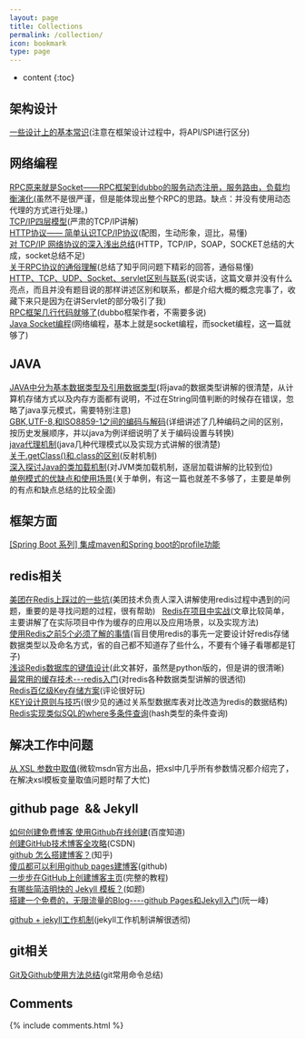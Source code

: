 ```yaml
---
layout: page
title: Collections
permalink: /collection/
icon: bookmark
type: page
---
```


* content
{:toc}

## 架构设计

[一些设计上的基本常识](http://javatar.iteye.com/blog/706098)(注意在框架设计过程中，将API/SPI进行区分)

## 网络编程

[RPC原来就是Socket——RPC框架到dubbo的服务动态注册，服务路由，负载均衡演化](http://www.cnblogs.com/intsmaze/p/6058765.html)(虽然不是很严谨，但是能体现出整个RPC的思路。缺点：并没有使用动态代理的方式进行处理。)  
[TCP/IP四层模型](http://www.cnblogs.com/BlueTzar/articles/811160.html)(严肃的TCP/IP讲解)  
[HTTP协议—— 简单认识TCP/IP协议](http://www.cnblogs.com/roverliang/p/5176456.html)(配图，生动形象，逗比，易懂)  
[对 TCP/IP 网络协议的深入浅出总结](http://blog.jobbole.com/74795/)(HTTP，TCP/IP，SOAP，SOCKET总结的大成，socket总结不足)  
[关于RPC协议的通俗理解](http://blog.csdn.net/huangjin0507/article/details/52199349)(总结了知乎同问题下精彩的回答，通俗易懂)  
[HTTP、TCP、UDP、Socket、servlet区别与联系](http://blog.csdn.net/wabiaozia/article/details/54571874)(说实话，这篇文章并没有什么亮点，而且并没有题目说的那样讲述区别和联系，都是介绍大概的概念完事了，收藏下来只是因为在讲Servlet的部分吸引了我)  
[RPC框架几行代码就够了](http://javatar.iteye.com/blog/1123915)(dubbo框架作者，不需要多说)  
[Java Socket编程](http://www.cnblogs.com/wnlja/p/4366402.html)(网络编程，基本上就是socket编程，而socket编程，这一篇就够了)

## JAVA

[JAVA中分为基本数据类型及引用数据类型](http://www.cnblogs.com/dubo-/p/5565677.html)(将java的数据类型讲解的很清楚，从计算机存储方式以及内存方面都有说明，不过在String同值判断的时候存在错误，忽略了java享元模式，需要特别注意)    
[GBK,UTF-8,和ISO8859-1之间的编码与解码](http://blog.csdn.net/xiongchao2011/article/details/7276834)(详细讲述了几种编码之间的区别，按历史发展顺序，并以java为例详细说明了关于编码设置与转换)  
[java代理机制](http://www.cnblogs.com/machine/archive/2013/02/21/2921345.html)(java几种代理模式以及实现方式讲解的很清楚)  
[关于.getClass()和.class的区别](http://blog.csdn.net/qianzhiyong111/article/details/7320879)(反射机制)  
[深入探讨Java的类加载机制](http://www.blogjava.net/William/archive/2006/08/25/65804.html)(对JVM类加载机制，逐层加载讲解的比较到位)  
[单例模式的优缺点和使用场景](http://www.cnblogs.com/damsoft/p/6105122.html)(关于单例，有这一篇也就差不多够了，主要是单例的有点和缺点总结的比较全面)

## 框架方面

[[Spring Boot 系列] 集成maven和Spring boot的profile功能](http://blog.csdn.net/lihe2008125/article/details/50443491)

## redis相关

[美团在Redis上踩过的一些坑](http://blog.csdn.net//chenleixing/article/details/50530419)(美团技术负责人深入讲解使用redis过程中遇到的问题，重要的是寻找问题的过程，很有帮助)  
[Redis在项目中实战](http://blog.csdn.net/u010539352/article/details/51787324)(文章比较简单，主要讲解了在实际项目中作为缓存的应用以及应用场景，以及实现方法)  
[使用Redis之前5个必须了解的事情](http://www.csdn.net/article/2014-09-29/2821930-5-key-takeaways-for-developing-with-redis)(盲目使用redis的事先一定要设计好redis存储数据类型以及命名方式，省的自己都不知道存了些什么，不要有个锤子看哪都是钉子)  
[浅谈Redis数据库的键值设计](http://www.searchdatabase.com.cn/showcontent_52657.htm)(此文甚好，虽然是python版的，但是讲的很清晰)  
[最常用的缓存技术---redis入门](http://www.cnblogs.com/fengru/p/5793087.html)(对redis各种数据类型讲解的很透彻)  
[Redis百亿级Key存储方案](http://www.cnblogs.com/colorfulkoala/p/5783556.html)(评论很好玩)  
[KEY设计原则与技巧](http://www.cnblogs.com/nixi8/p/6708252.html)(很少见的通过关系型数据库表对比改造为redis的数据结构)  
[Redis实现类似SQL的where多条件查询](http://blog.csdn.net/zbw18297786698/article/details/52904316)(hash类型的条件查询)

## 解决工作中问题

[从 XSL 参数中取值](https://msdn.microsoft.com/zh-cn/library/ms950787.aspx)(微软msdn官方出品，把xsl中几乎所有参数情况都介绍完了，在解决xsl模板变量取值问题时帮了大忙)

## github page  && Jekyll

[如何创建免费博客 使用Github在线创建](https://jingyan.baidu.com/article/4853e1e5649f771909f72696.html)(百度知道)    
[创建GitHub技术博客全攻略](http://blog.csdn.net/renfufei/article/details/37725057/)(CSDN)  
[github 怎么搭建博客？](https://www.zhihu.com/question/23934523)(知乎)  
[傻瓜都可以利用github pages建博客](http://cyzus.github.io/2015/06/21/github-build-blog/)(github)  
[一步步在GitHub上创建博客主页](http://www.pchou.info/ssgithubPage/2013-01-03-build-github-blog-page-01.html)(完整的教程)  
[有哪些简洁明快的 Jekyll 模板？](https://www.zhihu.com/question/20223939)(如题)  
[搭建一个免费的，无限流量的Blog----github Pages和Jekyll入门](http://www.ruanyifeng.com/blog/2012/08/blogging_with_jekyll.html)(阮一峰) 


[github + jekyll工作机制](http://www.360doc.com/content/14/0415/07/13232598_369075184.shtml)(jekyll工作机制讲解很透彻)

## git相关

[Git及Github使用方法总结](http://blog.csdn.net/wangtaoking1/article/details/17115021)(git常用命令总结)

## Comments

{% include comments.html %}
